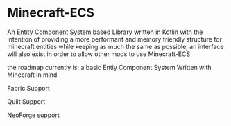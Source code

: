 # Minecraft-ECS
An Entity Component System based Library written in Kotlin with the intention of providing a more performant and memory friendly structure for minecraft entities while keeping as much the same as possible, an interface will also exist in order to allow other mods to use Minecraft-ECS

the roadmap currently is:
a basic Entiy Component System Written with Minecraft in mind

Fabric Support

Quilt Support

NeoForge support
